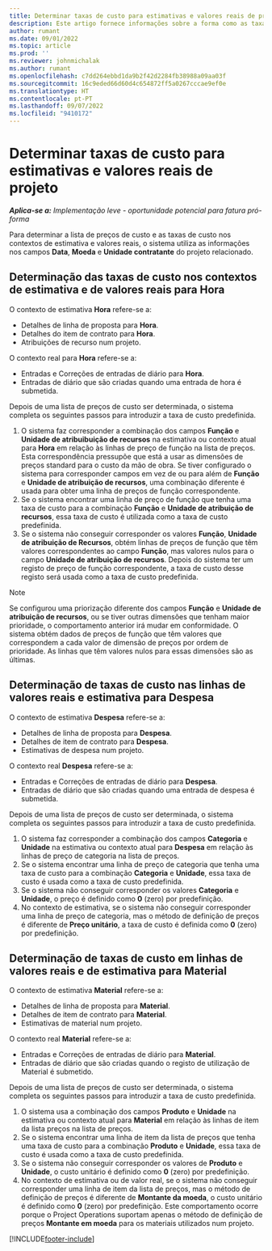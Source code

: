 ```yaml
---
title: Determinar taxas de custo para estimativas e valores reais de projeto
description: Este artigo fornece informações sobre a forma como as taxas de custo para estimativas e valores reais do projeto são determinadas.
author: rumant
ms.date: 09/01/2022
ms.topic: article
ms.prod: ''
ms.reviewer: johnmichalak
ms.author: rumant
ms.openlocfilehash: c7dd264ebbd1da9b2f42d2284fb38988a09aa03f
ms.sourcegitcommit: 16c9eded66d60d4c654872ff5a0267cccae9ef0e
ms.translationtype: HT
ms.contentlocale: pt-PT
ms.lasthandoff: 09/07/2022
ms.locfileid: "9410172"
---
```

# <a name="determine-cost-rates-for-project-estimates-and-actuals"></a>Determinar taxas de custo para estimativas e valores reais de projeto

_**Aplica-se a:** Implementação leve - oportunidade potencial para fatura pró-forma_

Para determinar a lista de preços de custo e as taxas de custo nos contextos de estimativa e valores reais, o sistema utiliza as informações nos campos **Data**, **Moeda** e **Unidade contratante** do projeto relacionado.

## <a name="determining-cost-rates-in-estimate-and-actual-contexts-for-time"></a>Determinação das taxas de custo nos contextos de estimativa e de valores reais para Hora

O contexto de estimativa **Hora** refere-se a:

- Detalhes de linha de proposta para **Hora**.
- Detalhes do item de contrato para **Hora**.
- Atribuições de recurso num projeto.

O contexto real para **Hora** refere-se a:

- Entradas e Correções de entradas de diário para **Hora**.
- Entradas de diário que são criadas quando uma entrada de hora é submetida.

Depois de uma lista de preços de custo ser determinada, o sistema completa os seguintes passos para introduzir a taxa de custo predefinida.

1. O sistema faz corresponder a combinação dos campos **Função** e **Unidade de atribuibuição de recursos** na estimativa ou contexto atual para **Hora** em relação às linhas de preço de função na lista de preços. Esta correspondência pressupõe que está a usar as dimensões de preços standard para o custo da mão de obra. Se tiver configurado o sistema para corresponder campos em vez de ou para além de **Função** e **Unidade de atribuição de recursos**, uma combinação diferente é usada para obter uma linha de preços de função correspondente.
1. Se o sistema encontrar uma linha de preço de função que tenha uma taxa de custo para a combinação **Função** e **Unidade de atribuição de recursos**, essa taxa de custo é utilizada como a taxa de custo predefinida.
1. Se o sistema não conseguir corresponder os valores **Função**, **Unidade de atribuição de Recursos**, obtém linhas de preços de função que têm valores correspondentes ao campo **Função**, mas valores nulos para o campo **Unidade de atribuição de recursos**. Depois do sistema ter um registo de preço de função correspondente, a taxa de custo desse registo será usada como a taxa de custo predefinida.

> [!NOTE]
> Se configurou uma priorização diferente dos campos **Função** e **Unidade de atribuição de recursos**, ou se tiver outras dimensões que tenham maior prioridade, o comportamento anterior irá mudar em conformidade. O sistema obtém dados de preços de função que têm valores que correspondem a cada valor de dimensão de preços por ordem de prioridade. As linhas que têm valores nulos para essas dimensões são as últimas.

## <a name="determining-cost-rates-on-actual-and-estimate-lines-for-expense"></a>Determinação de taxas de custo nas linhas de valores reais e estimativa para Despesa

O contexto de estimativa **Despesa** refere-se a:

- Detalhes de linha de proposta para **Despesa**.
- Detalhes de item de contrato para **Despesa**.
- Estimativas de despesa num projeto.

O contexto real **Despesa** refere-se a:

- Entradas e Correções de entradas de diário para **Despesa**.
- Entradas de diário que são criadas quando uma entrada de despesa é submetida.

Depois de uma lista de preços de custo ser determinada, o sistema completa os seguintes passos para introduzir a taxa de custo predefinida.

1. O sistema faz corresponder a combinação dos campos **Categoria** e **Unidade** na estimativa ou contexto atual para **Despesa** em relação às linhas de preço de categoria na lista de preços.
1. Se o sistema encontrar uma linha de preço de categoria que tenha uma taxa de custo para a combinação **Categoria** e **Unidade**, essa taxa de custo é usada como a taxa de custo predefinida.
1. Se o sistema não conseguir corresponder os valores **Categoria** e **Unidade**, o preço é definido como **0** (zero) por predefinição.
1. No contexto de estimativa, se o sistema não conseguir corresponder uma linha de preço de categoria, mas o método de definição de preços é diferente de **Preço unitário**, a taxa de custo é definida como **0** (zero) por predefinição.

## <a name="determining-cost-rates-on-actual-and-estimate-lines-for-material"></a>Determinação de taxas de custo em linhas de valores reais e de estimativa para Material

O contexto de estimativa **Material** refere-se a:

- Detalhes de linha de proposta para **Material**.
- Detalhes de item de contrato para **Material**.
- Estimativas de material num projeto.

O contexto real **Material** refere-se a:

- Entradas e Correções de entradas de diário para **Material**.
- Entradas de diário que são criadas quando o registo de utilização de Material é submetido.

Depois de uma lista de preços de custo ser determinada, o sistema completa os seguintes passos para introduzir a taxa de custo predefinida.

1. O sistema usa a combinação dos campos **Produto** e **Unidade** na estimativa ou contexto atual para **Material** em relação às linhas de item da lista preços na lista de preços.
1. Se o sistema encontrar uma linha de item da lista de preços que tenha uma taxa de custo para a combinação **Produto** e **Unidade**, essa taxa de custo é usada como a taxa de custo predefinida.
1. Se o sistema não conseguir corresponder os valores de **Produto** e **Unidade**, o custo unitário é definido como **0** (zero) por predefinição.
1. No contexto de estimativa ou de valor real, se o sistema não conseguir corresponder uma linha de item da lista de preços, mas o método de definição de preços é diferente de **Montante da moeda**, o custo unitário é definido como **0** (zero) por predefinição. Este comportamento ocorre porque o Project Operations suportam apenas o método de definição de preços **Montante em moeda** para os materiais utilizados num projeto.

[!INCLUDE[footer-include](../../includes/footer-banner.md)]
